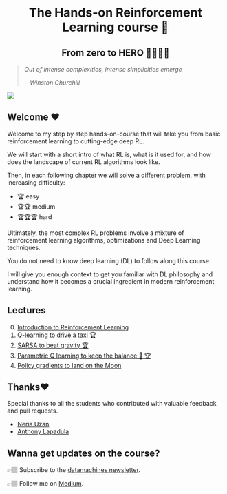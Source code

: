 <div align="center">
<h1>The Hands-on Reinforcement Learning course 🚀 </h1>
<h2>From zero to HERO 🦸🏻‍🦸🏽</h2>
</div>

> *Out of intense complexities, intense simplicities emerge*
>
> --*Winston Churchill*

![](http://datamachines.xyz/wp-content/uploads/2021/11/PHOTO-2021-11-05-13-54-11.jpg)

## Welcome ❤️

Welcome to my step by step hands-on-course that will take you from basic reinforcement learning to cutting-edge deep RL.

We will start with a short intro of what RL is, what is it used for, and how does the landscape of current
RL algorithms look like.

Then, in each following chapter we will solve a different problem, with increasing difficulty:
- 🏆 easy
- 🏆🏆 medium
- 🏆🏆🏆  hard

Ultimately, the most complex RL problems involve a mixture of reinforcement learning algorithms, optimizations and Deep Learning techniques.

You do not need to know deep learning (DL) to follow along this course.

I will give you enough context to get you familiar with DL philosophy and understand
how it becomes a crucial ingredient in modern reinforcement learning.

## Lectures

0. [Introduction to Reinforcement Learning](http://datamachines.xyz/2021/11/17/hands-on-reinforcement-learning-course-part-1/)
1. [Q-learning to drive a taxi 🏆](01_taxi/README.md)
2. [SARSA to beat gravity 🏆](02_mountain_car/README.md)
3. [Parametric Q learning to keep the balance 💃 🏆](03_cart_pole/README.md)
4. [Policy gradients to land on the Moon](04_lunar_lander/README.md)

## Thanks❤️

Special thanks to all the students who contributed with valuable feedback
and pull requests.

- [Neria Uzan](https://www.linkedin.com/in/neria-uzan-369803107/)
- [Anthony Lapadula](https://www.linkedin.com/in/anthony-lapadula-9343a5b/)

## Wanna get updates on the course?

👉🏽 Subscribe to the [datamachines newsletter](https://datamachines.xyz/subscribe/).

👉🏽 Follow me on [Medium](https://pau-labarta-bajo.medium.com/).